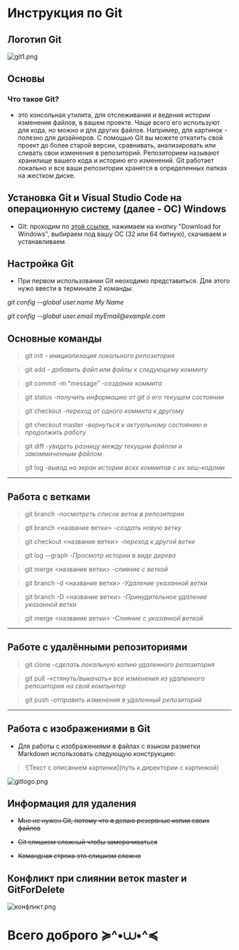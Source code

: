 # Инструкция по Git
## Логотип Git
![git1.png](git1.png)

## Основы
### Что такое Git?
* это консольная утилита, для отслеживания и ведения истории изменения файлов, в вашем проекте. Чаще всего его используют для кода, но можно и для других файлов. Например, для картинок - полезно для дизайнеров. С помощью Git вы можете откатить свой проект до более старой версии, сравнивать, анализировать или сливать свои изменения в репозиторий. Репозиторием называют хранилище вашего кода и историю его изменений. Git работает локально и все ваши репозитории хранятся в определенных папках на жестком диске.
## Установка Git и Visual Studio Code на операционную систему (далее - ОС) Windows
* Git: проходим по [этой ссылке](https://git-scm.com/), нажимаем на кнопку "Download for Windows", выбираем под вашу ОС (32 или 64 битную), скачиваем и устанавливаем.

## Настройка Git
 * При первом использовании Git неоходимо представиться. Для этого нужо ввести в терминале 2 команды:

_git config --global user.name My Name_

_git config --global user.email myEmail@example.com_

## Основные команды

> git init
>*- инициализация локального репозитория*

> git add
> *- добавить файл или файлы к следующему коммиту*

> git commit -m “message”
> *-создание коммита*

> git status
> *-получить информацию от git о его текущем состоянии*

> git checkout
> *-переход от одного коммита к другому*

> git checkout master
> *-вернуться к актуальному состоянию и продолжить работу*

> git diff
> *-увидеть разницу между текущим файлом и закоммиченным файлом*

> git log
> *-вывод на экран истории всех коммитов с их хеш-кодами*
***

## Работа с ветками
> git branch
> *-посмотреть список веток в репозитории*

> git branch <название ветки>
> *-создать новую ветку*

> git checkout <название ветки>
> *-переход к другой ветке*

> git log --graph
> *-Просмотр истории в виде дерева*

> git merge <название ветки>
> *-слияние с веткой*

> git branch -d <название ветки>
> *-Удаление указанной ветки*

> git branch -D <название ветки>
> *-Принудительное удаление указанной ветки*

> git merge <название ветки>
> *-Слияние с указанной веткой*
***
## Работе с удалёнными репозиториями
> git clone
> *-сделать локальную копию удаленного репозитория*

>git pull
>*-«стянуть/выкачать» все изменения из удаленного репозитория на свой компьютер*

>git push
>*-отправить изменения в удаленный репозиторий*
***
## Работа с изображениями в Git
* Для работы с изображениями в файлах с языком разметки Markdown использовать следующую конструкцию:
> ![Текст с описанием картинки](путь к директории с картинкой)

![gitlogo.png](gitlogo.png)

## Информация для удаления
* ~~Мне не нужен Git, потому что я делаю резервные копии своих файлов~~

* ~~Git слишком сложный чтобы заморачиваться~~
* ~~Командная строка это слишком сложно~~
## Конфликт при слиянии веток master и GitForDelete
![конфликт.png](конфликт.png)

# Всего доброго ≽^•⩊•^≼